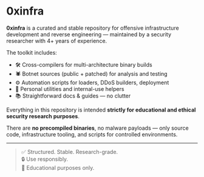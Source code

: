 # 0xinfra

**0xinfra** is a curated and stable repository for offensive infrastructure development and reverse engineering — maintained by a security researcher with 4+ years of experience.

The toolkit includes:
- 🛠️ Cross-compilers for multi-architecture binary builds  
- 🕷️ Botnet sources (public + patched) for analysis and testing  
- ⚙️ Automation scripts for loaders, DDoS builders, deployment  
- 🧩 Personal utilities and internal-use helpers  
- 📚 Straightforward docs & guides — no clutter

Everything in this repository is intended **strictly for educational and ethical security research purposes**.

There are **no precompiled binaries**, no malware payloads — only source code, infrastructure tooling, and scripts for controlled environments.

---

> ✅ Structured. Stable. Research-grade.  
> 🔒 Use responsibly.  
> 🧪 Educational purposes only.
